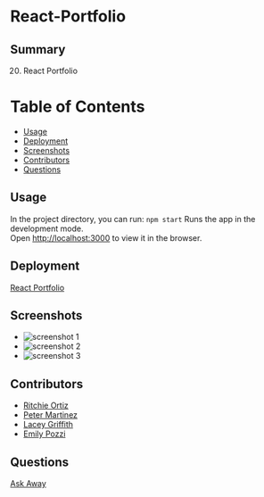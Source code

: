 # React-Portfolio
## Summary
20. React Portfolio

# Table of Contents
- [Usage](#Usage)
- [Deployment](#Deployment)
- [Screenshots](#Screenshots)
- [Contributors](#Contributors)
- [Questions](#Questions)

## Usage
In the project directory, you can run:
`npm start`
Runs the app in the development mode.\
Open [http://localhost:3000](http://localhost:3000) to view it in the browser.

## Deployment
[React Portfolio](https://xritchie91.github.io/React-Portfolio/)

## Screenshots
- ![screenshot 1](https://user-images.githubusercontent.com/74946954/127598665-c3ed1c6c-e2ef-42ec-a4e2-de89ec09c5af.png)
- ![screenshot 2](https://user-images.githubusercontent.com/74946954/127598634-8ebf2c28-7001-4461-a5f7-232733bbaa0c.png)
- ![screenshot 3](https://user-images.githubusercontent.com/74946954/127598579-79362449-dcf4-4488-b121-a01147b76011.png)

## Contributors
- [Ritchie Ortiz](https://www.github.com/xRitchie91)
- [Peter Martinez](https://www.github.com/Pmarti53)
- [Lacey Griffith](https://www.github.com/lacey-griffith)
- [Emily Pozzi](https://www.github.com/emilyepozzi)

## Questions
[Ask Away](https://www.github.com/xRitchie91)
